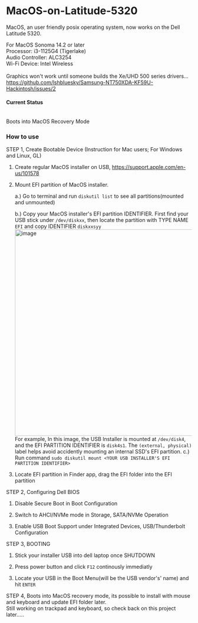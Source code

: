 # MacOS-on-Latitude-5320
MacOS, an user friendly posix operating system, now works on the Dell Latitude 5320. 

For MacOS Sonoma 14.2 or later<br>
Processor: i3-1125G4 (Tigerlake)<br>
Audio Controller: ALC3254<br>
Wi-Fi Device: Intel Wireless
<br>
<br>
Graphics won't work until someone builds the Xe/UHD 500 series drivers...
https://github.com/lshbluesky/Samsung-NT750XDA-KF59U-Hackintosh/issues/2

<h4>Current Status</h4><br>
Boots into MacOS Recovery Mode 

<h3>How to use</h3>

STEP 1, Create Bootable Device (Instruction for Mac users; For Windows and Linux, GL)

1. Create regular MacOS installer on USB, https://support.apple.com/en-us/101578

2. Mount EFI partition of MacOS installer.

    a.) Go to terminal and run `diskutil list` to see all partitions(mounted and unmounted)
    
    b.) Copy your MacOS installer's EFI partition IDENTIFIER. First find your USB stick under `/dev/diskxx`, then locate the partition with TYPE NAME `EFI` and copy IDENTIFIER `diskxxsyy`
   <br>
        <img width="561" alt="image" src="https://github.com/alders-lakes/MacOS-on-Latitude-5320/assets/101434885/cd760e55-6e8d-4cca-98d9-4b1e3f886ab6">
        <br>
        For example, In this image, the USB Installer is mounted at `/dev/disk4`, and the EFI PARTITION IDENTIFIER is `disk4s1`. The `(external, physical)` label helps avoid accidently mounting an internal SSD's EFI partition.
    c.) Run command `sudo diskutil mount <YOUR USB INSTALLER'S EFI PARTITION IDENTIFIER>`
    
4. Locate EFI partition in Finder app, drag the EFI folder into the EFI partition

STEP 2, Configuring Dell BIOS

1. Disable Secure Boot in Boot Configuration

2. Switch to AHCI/NVMe mode in Storage, SATA/NVMe Operation

3. Enable USB Boot Support under Integrated Devices, USB/Thunderbolt Configuration

STEP 3, BOOTING

1. Stick your installer USB into dell laptop once SHUTDOWN

2. Press power button and click `F12` continously immediatly

3. Locate your USB in the Boot Menu(will be the USB vendor's' name) and hit `ENTER`
    
    
STEP 4,
 Boots into MacOS recovery mode, its possible to install with mouse and keyboard and update EFI folder later. <br>
 Still working on trackpad and keyboard, so check back on this project later.....
     
    
    
